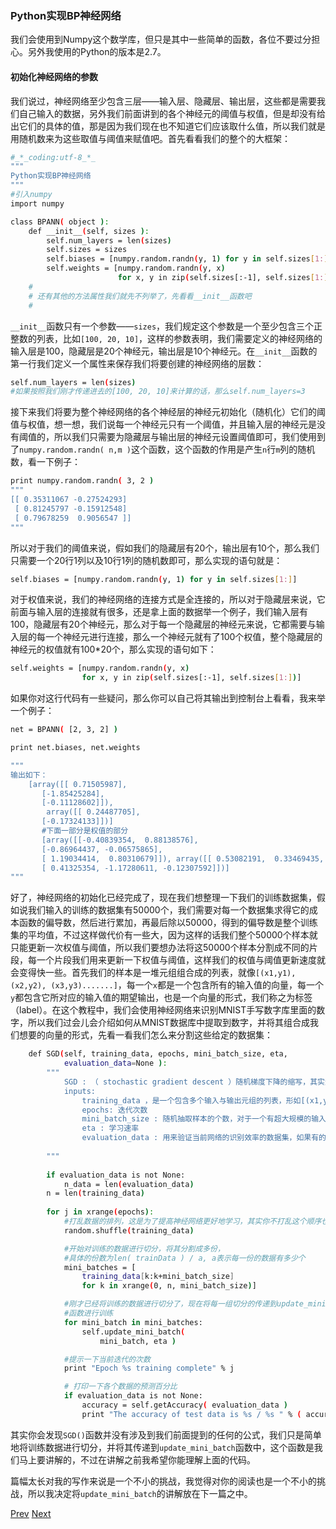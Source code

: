### Python实现BP神经网络

我们会使用到Numpy这个数学库，但只是其中一些简单的函数，各位不要过分担心。另外我使用的Python的版本是2.7。

#### 初始化神经网络的参数

我们说过，神经网络至少包含三层——输入层、隐藏层、输出层，这些都是需要我们自己输入的数据，另外我们前面讲到的各个神经元的阈值与权值，但是却没有给出它们的具体的值，那是因为我们现在也不知道它们应该取什么值，所以我们就是用随机数来为这些取值与阈值来赋值吧。首先看看我们的整个的大框架：
```bash
#_*_coding:utf-8_*_
"""
Python实现BP神经网络
"""
#引入numpy
import numpy

class BPANN( object ):
	def __init__(self, sizes ):
        self.num_layers = len(sizes)
        self.sizes = sizes
        self.biases = [numpy.random.randn(y, 1) for y in self.sizes[1:]]
        self.weights = [numpy.random.randn(y, x)
                        for x, y in zip(self.sizes[:-1], self.sizes[1:])]
    #
    # 还有其他的方法属性我们就先不列举了，先看看__init__函数吧
    #
```

`__init__`函数只有一个参数——`sizes`，我们规定这个参数是一个至少包含三个正整数的列表，比如`[100, 20, 10]`，这样的参数表明，我们需要定义的神经网络的输入层是100，隐藏层是20个神经元，输出层是10个神经元。在`__init__`函数的第一行我们定义一个属性来保存我们将要创建的神经网络的层数：
```bash
self.num_layers = len(sizes)
#如果按照我们刚才传递进去的[100, 20, 10]来计算的话，那么self.num_layers=3
```

接下来我们将要为整个神经网络的各个神经层的神经元初始化（随机化）它们的阈值与权值，想一想，我们说每一个神经元只有一个阈值，并且输入层的神经元是没有阈值的，所以我们只需要为隐藏层与输出层的神经元设置阈值即可，我们使用到了`numpy.random.randn( n,m )`这个函数，这个函数的作用是产生`n`行`m`列的随机数，看一下例子：

```bash
print numpy.random.randn( 3, 2 )
"""
[[ 0.35311067 -0.27524293]
 [ 0.81245797 -0.15912548]
 [ 0.79678259  0.9056547 ]]
"""
```
所以对于我们的阈值来说，假如我们的隐藏层有20个，输出层有10个，那么我们只需要一个20行1列以及10行1列的随机数即可，那么实现的语句就是：
```bash
self.biases = [numpy.random.randn(y, 1) for y in self.sizes[1:]]
```

对于权值来说，我们的神经网络的连接方式是全连接的，所以对于隐藏层来说，它前面与输入层的连接就有很多，还是拿上面的数据举一个例子，我们输入层有100，隐藏层有20个神经元，那么对于每一个隐藏层的神经元来说，它都需要与输入层的每一个神经元进行连接，那么一个神经元就有了100个权值，整个隐藏层的神经元的权值就有100*20个，那么实现的语句如下：

```bash
self.weights = [numpy.random.randn(y, x)
                for x, y in zip(self.sizes[:-1], self.sizes[1:])]
```

如果你对这行代码有一些疑问，那么你可以自己将其输出到控制台上看看，我来举一个例子：
```bash
net = BPANN( [2, 3, 2] )

print net.biases, net.weights

"""
输出如下：
	[array([[ 0.71505987],
       [-1.85425284],
       [-0.11128602]]), 
    	array([[ 0.24487705],
       [-0.17324133]])] 
	   #下面一部分是权值的部分
       [array([[-0.40839354,  0.88138576],
       [-0.86964437, -0.06575865],
       [ 1.19034414,  0.80310679]]), array([[ 0.53082191,  0.33469435,  0.0195962 ],
       [ 0.41325354, -1.17280611, -0.12307592]])]
"""
```

好了，神经网络的初始化已经完成了，现在我们想整理一下我们的训练数据集，假如说我们输入的训练的数据集有50000个，我们需要对每一个数据集求得它的成本函数的偏导数，然后进行累加，再最后除以50000，得到的偏导数是整个训练集的平均值，不过这样做代价有一些大，因为这样的话我们整个50000个样本就只能更新一次权值与阈值，所以我们要想办法将这50000个样本分割成不同的片段，每一个片段我们用来更新一下权值与阈值，这样我们的权值与阈值更新速度就会变得快一些。首先我们的样本是一堆元组组合成的列表，就像`[(x1,y1), (x2,y2), (x3,y3).......]`，每一个`x`都是一个包含所有的输入值的向量，每一个`y`都包含它所对应的输入值的期望输出，也是一个向量的形式，我们称之为标签（label）。在这个教程中，我们会使用神经网络来识别MNIST手写数字库里面的数字，所以我们过会儿会介绍如何从MNIST数据库中提取到数字，并将其组合成我们想要的向量的形式，先看一看我们怎么来分割这些给定的数据集：

```bash
    def SGD(self, training_data, epochs, mini_batch_size, eta,
            evaluation_data=None ):
        """
            SGD : （ stochastic gradient descent ）随机梯度下降的缩写，其实这个函数就是训练数据的函数。
            inputs: 
                training_data ，是一个包含多个输入与输出元组的列表，形如[(x1,y1), (x2,y2)···]
                epochs: 迭代次数
                mini_batch_size : 随机抽取样本的个数，对于一个有超大规模的输入集，我们将这些数据集分成多份来进行迭代更新权值以及阈值，该参数表示将当前训练集分割成多少份。
                eta : 学习速率
                evaluation_data : 用来验证当前网络的识别效率的数据集，如果有的话，在每一次迭代完成的时候都会显示当前的权值以及阈值下该神经网络的识别效率。
                
        """
                
        if evaluation_data is not None: 
            n_data = len(evaluation_data)
        n = len(training_data)
        
        for j in xrange(epochs):
            #打乱数据的排列，这是为了提高神经网络更好地学习，其实你不打乱这个顺序也是可以的
            random.shuffle(training_data)

            #开始对训练的数据进行切分，将其分割成多份，
            #具体的份数为len( trainData ) / a, a表示每一份的数据有多少个
            mini_batches = [
                training_data[k:k+mini_batch_size]
                for k in xrange(0, n, mini_batch_size)]

            #刚才已经将训练的数据进行切分了，现在将每一组切分的传递到update_mini_batch
            #函数进行训练
            for mini_batch in mini_batches:
                self.update_mini_batch(
                    mini_batch, eta )

            #提示一下当前迭代的次数
            print "Epoch %s training complete" % j

            # 打印一下各个数据的预测百分比
            if evaluation_data is not None:
                accuracy = self.getAccuracy( evaluation_data )
                print "The accuracy of test data is %s / %s " % ( accuracy, n_data )
```

其实你会发现`SGD()`函数并没有涉及到我们前面提到的任何的公式，我们只是简单地将训练数据进行切分，并将其传递到`update_mini_batch`函数中，这个函数是我们马上要讲解的，不过在讲解之前我希望你能理解上面的代码。

篇幅太长对我的写作来说是一个不小的挑战，我觉得对你的阅读也是一个不小的挑战，所以我决定将`update_mini_batch`的讲解放在下一篇之中。

[Prev](../chapter2/5.md)    [Next]( 2.md )
